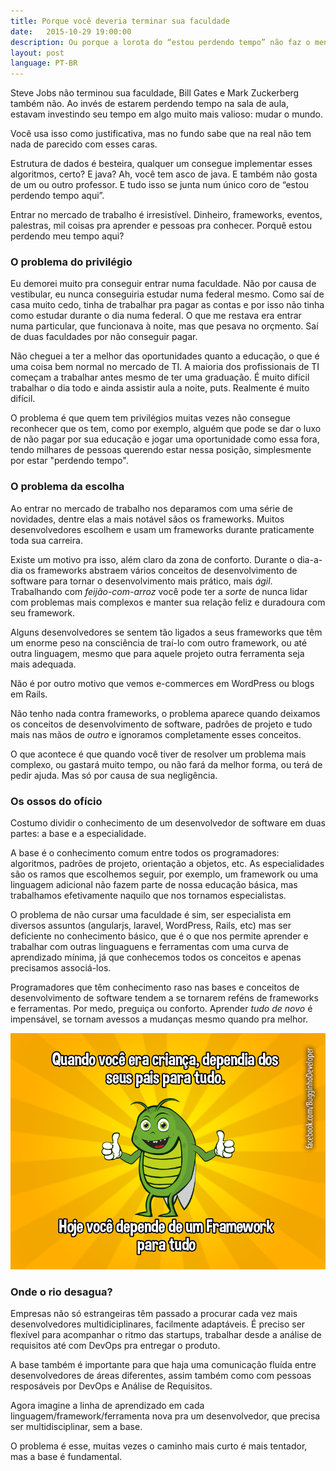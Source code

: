 ```yaml
---
title: Porque você deveria terminar sua faculdade
date:   2015-10-29 19:00:00
description: Ou porque a lorota do “estou perdendo tempo” não faz o menor sentido
layout: post
language: PT-BR
---
```


Steve Jobs não terminou sua faculdade, Bill Gates e Mark Zuckerberg também não. Ao invés de estarem perdendo tempo na sala de aula, estavam investindo seu tempo em algo muito mais valioso: mudar o mundo.

Você usa isso como justificativa, mas no fundo sabe que na real não tem nada de parecido com esses caras.

<!--more-->

Estrutura de dados é besteira, qualquer um consegue implementar esses algoritmos, certo? E java? Ah, você tem asco de java. E também não gosta de um ou outro professor. E tudo isso se junta num único coro de “estou perdendo tempo aqui”.

Entrar no mercado de trabalho é irresistível. Dinheiro, frameworks, eventos, palestras, mil coisas pra aprender e pessoas pra conhecer. Porquê estou perdendo meu tempo aqui?

### O problema do privilégio

Eu demorei muito pra conseguir entrar numa faculdade. Não por causa de vestibular, eu nunca conseguiria estudar numa federal mesmo. Como saí de casa muito cedo, tinha de trabalhar pra pagar as contas e por isso não tinha como estudar durante o dia numa federal. O que me restava era entrar numa particular, que funcionava à noite, mas que pesava no orçmento. Saí de duas faculdades por não conseguir pagar.

Não cheguei a ter a melhor das oportunidades quanto a educação, o que é uma coisa bem normal no mercado de TI. A maioria dos profissionais de TI começam a trabalhar antes mesmo de ter uma graduação. É muito difícil trabalhar o dia todo e ainda assistir aula a noite, puts. Realmente é muito difícil.

O problema é que quem tem privilégios muitas vezes não consegue reconhecer que os tem, como por exemplo, alguém que pode se dar o luxo de não pagar por sua educação e jogar uma oportunidade como essa fora, tendo milhares de pessoas querendo estar nessa posição, simplesmente por estar "perdendo tempo".

### O problema da escolha

Ao entrar no mercado de trabalho nos deparamos com uma série de novidades, dentre elas a mais notável sãos os frameworks. Muitos  desenvolvedores escolhem e usam um frameworks durante praticamente toda sua carreira.

Existe um motivo pra isso, além claro da zona de conforto. Durante o dia-a-dia os frameworks abstraem vários conceitos de desenvolvimento de software para tornar o desenvolvimento mais prático, mais *ágil*. Trabalhando com *feijão-com-arroz* você pode ter a *sorte* de nunca lidar com problemas mais complexos e manter sua relação feliz e duradoura com seu framework.

Alguns desenvolvedores se sentem tão ligados a seus frameworks que têm um enorme peso na consciência de traí-lo com outro framework, ou até outra linguagem, mesmo que para aquele projeto outra ferramenta seja mais adequada.

Não é por outro motivo que vemos e-commerces em WordPress ou blogs em Rails.

Não tenho nada contra frameworks, o problema aparece quando deixamos os conceitos de desenvolvimento de software, padrões de projeto e tudo mais nas mãos de *outro* e ignoramos completamente esses conceitos.

O que acontece é que quando você tiver de resolver um problema mais complexo, ou gastará muito tempo, ou não fará da melhor forma, ou terá de pedir ajuda. Mas só por causa de sua negligência.

### Os ossos do ofício

Costumo dividir o conhecimento de um desenvolvedor de software em duas partes: a base e a especialidade.

A base é o conhecimento comum entre todos os programadores: algoritmos, padrões de projeto, orientação a objetos, etc. As especialidades são os ramos que escolhemos seguir, por exemplo, um framework ou uma linguagem adicional não fazem parte de nossa educação básica, mas trabalhamos efetivamente naquilo que nos tornamos especialistas.

O problema de não cursar uma faculdade é sim, ser especialista em diversos assuntos (angularjs, laravel, WordPress, Rails, etc) mas ser deficiente no conhecimento básico, que é o que nos permite aprender e trabalhar com outras linguaguens e ferramentas com uma curva de aprendizado mínima, já que conhecemos todos os conceitos e apenas precisamos associá-los.

Programadores que têm conhecimento raso nas bases e conceitos de desenvolvimento de software tendem a se tornarem reféns de frameworks e ferramentas. Por medo, preguiça ou conforto. Aprender *tudo de novo* é impensável, se tornam avessos a mudanças mesmo quando pra melhor.

![Buguinho Developer](/images/posts/buguinho.png)

### Onde o rio desagua?

Empresas não só estrangeiras têm passado a procurar cada vez mais desenvolvedores multidiciplinares, facilmente adaptáveis. É preciso ser flexível para acompanhar o ritmo das startups, trabalhar desde a análise de requisitos até com DevOps pra entregar o produto.

A base também é importante para que haja uma comunicação fluída entre desenvolvedores de áreas diferentes, assim também como com pessoas resposáveis por DevOps e Análise de Requisitos.

Agora imagine a linha de aprendizado em cada linguagem/framework/ferramenta nova pra um desenvolvedor, que precisa ser multidisciplinar, sem a base.

O problema é esse, muitas vezes o caminho mais curto é mais tentador, mas a base é fundamental.
